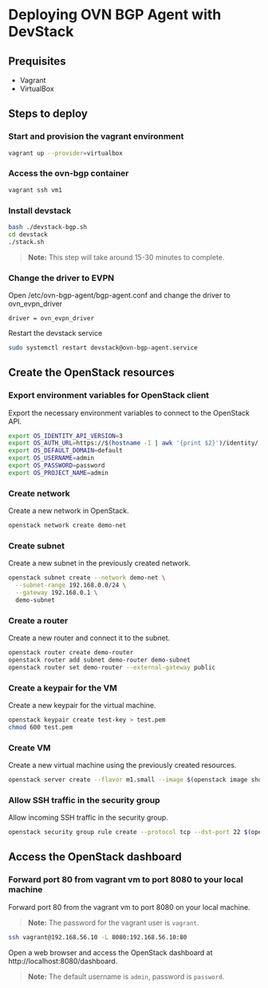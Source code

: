 # Deploying OVN BGP Agent with DevStack

## Prequisites

* Vagrant
* VirtualBox

## Steps to deploy

### Start and provision the vagrant environment

```sh
vagrant up --provider=virtualbox
```

### Access the ovn-bgp container

```sh
vagrant ssh vm1
```

### Install devstack

```sh
bash ./devstack-bgp.sh
cd devstack
./stack.sh
```

> **Note:** This step will take around 15-30 minutes to complete.

### Change the driver to EVPN

Open /etc/ovn-bgp-agent/bgp-agent.conf and change the driver to ovn_evpn_driver

```
driver = ovn_evpn_driver
```

Restart the devstack service

```sh
sudo systemctl restart devstack@ovn-bgp-agent.service
```

## Create the OpenStack resources

### Export environment variables for OpenStack client

Export the necessary environment variables to connect to the OpenStack API.

```sh
export OS_IDENTITY_API_VERSION=3
export OS_AUTH_URL=https://$(hostname -I | awk '{print $2}')/identity/
export OS_DEFAULT_DOMAIN=default
export OS_USERNAME=admin
export OS_PASSWORD=password
export OS_PROJECT_NAME=admin
```

### Create network

Create a new network in OpenStack.

```sh
openstack network create demo-net
```

### Create subnet

Create a new subnet in the previously created network.

```sh
openstack subnet create --network demo-net \
  --subnet-range 192.168.0.0/24 \
  --gateway 192.168.0.1 \
  demo-subnet
```

### Create a router

Create a new router and connect it to the subnet.

```sh
openstack router create demo-router
openstack router add subnet demo-router demo-subnet
openstack router set demo-router --external-gateway public
```

### Create a keypair for the VM

Create a new keypair for the virtual machine.

```sh
openstack keypair create test-key > test.pem
chmod 600 test.pem
```

### Create VM

Create a new virtual machine using the previously created resources.

```sh
openstack server create --flavor m1.small --image $(openstack image show cirros-0.6.2-x86_64-disk -f value -c id) --nic net-id=$(openstack network show demo-net -f value -c id) --security-group $(openstack security group list -f value -c ID -c Name --project $(openstack project show admin -f value -c id) | grep default | awk '{print $1}' ) --key-name test-key demo-vm1
```

### Allow SSH traffic in the security group

Allow incoming SSH traffic in the security group.

```sh
openstack security group rule create --protocol tcp --dst-port 22 $(openstack security group list -f value -c ID -c Name --project $(openstack project show admin -f value -c id) | grep default | awk '{print $1}' )
```

## Access the OpenStack dashboard

### Forward port 80 from vagrant vm to port 8080 to your local machine

Forward port 80 from the vagrant vm to port 8080 on your local machine.

> **Note:** The password for the vagrant user is `vagrant`.

```sh
ssh vagrant@192.168.56.10 -L 8080:192.168.56.10:80
```

Open a web browser and access the OpenStack dashboard at http://localhost:8080/dashboard.

> **Note:** The default username is `admin`, password is `password`.